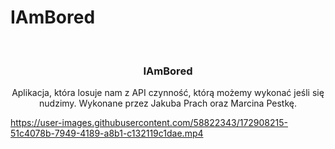 # IAmBored

<div id="top"></div>
<br />
<div align="center">

<h3 align="center">IAmBored</h3>
  <p align="center">
    Aplikacja, która losuje nam z API czynność, którą możemy wykonać jeśli się nudzimy.
    Wykonane przez Jakuba Prach oraz Marcina Pestkę.
  </p>
</div>

https://user-images.githubusercontent.com/58822343/172908215-51c4078b-7949-4189-a8b1-c132119c1dae.mp4

